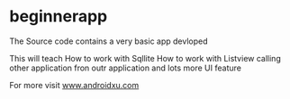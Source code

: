 # beginnerapp

The Source code contains a very basic app devloped

This will teach 
How to work with Sqllite
How to work with Listview
calling other application fron outr application
and lots more UI feature

For more visit www.androidxu.com
